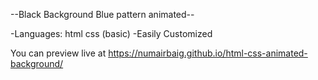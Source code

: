 --Black Background Blue pattern animated--

-Languages: html css (basic)
-Easily Customized

You can preview live at https://numairbaig.github.io/html-css-animated-background/
